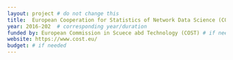 ```yaml
---
layout: project # do not change this
title: 	European Cooperation for Statistics of Network Data Science (COSTNET)	# title of the project
year: 2016-202	# corresponding year/duration
funded by: European Commission in Scuece abd Technology (COST) # if needed
website: https://www.cost.eu/
budget: # if needed
---
```

